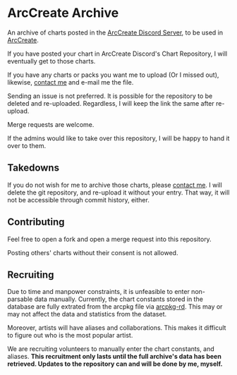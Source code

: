 # ArcCreate Archive

An archive of charts posted in the [ArcCreate Discord Server](https://discord.gg/x5AqMQkyck), to be used in [ArcCreate](https://github.com/Arcthesia/ArcCreate). 

If you have posted your chart in ArcCreate Discord's Chart Repository, I will eventually get to those charts. 

If you have any charts or packs you want me to upload \(Or I missed out\), likewise, [contact me](CONTACT) and e-mail me the file. 

Sending an issue is not preferred. It is possible for the repository to be deleted and re-uploaded. Regardless, I will keep the link the same after re-upload. 

Merge requests are welcome. 

If the admins would like to take over this repository, I will be happy to hand it over to them. 

## Takedowns 

If you do not wish for me to archive those charts, please [contact me](CONTACT). I will delete the git repository, and re-upload it without your entry. That way, it will not be accessible through commit history, either. 

## Contributing 

Feel free to open a fork and open a merge request into this repository. 

Posting others' charts without their consent is not allowed. 

## Recruiting

Due to time and manpower constraints, it is unfeasible to enter non-parsable data manually. Currently, the chart constants stored in the database are fully extrated from the arcpkg file via [arcpkg-rd](http://github.com/arccreate-archival-team/arcpkg-rd). This may or may not affect the data and statistics from the dataset.

Moreover, artists will have aliases and collaborations. This makes it difficult to figure out who is the most popular artist. 

We are recruiting volunteers to manually enter the chart constants, and aliases. **This recruitment only lasts until the full archive's data has been retrieved. Updates to the repository can and will be done by me, myself.** 
